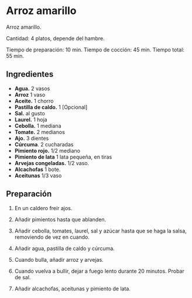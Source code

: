 # Arroz amarillo

Arroz amarillo.

Cantidad: 4 platos, depende del hambre.

Tiempo de preparación: 10 min.
Tiempo de cocción: 45 min.
Tiempo total: 55 min.

## Ingredientes

- **Agua.** 2 vasos
- **Arroz** 1 vaso
- **Aceite.** 1 chorro
- **Pastilla de caldo.** 1 [Opcional]
- **Sal.** al gusto
- **Laurel.** 1 hoja
- **Cebolla.** 1 mediana
- **Tomate.** 2 medianos
- **Ajo.** 3 dientes
- **Cúrcuma**. 2 cucharadas
- **Pimiento rojo.** 1/2 mediano
- **Pimiento de lata** 1 lata pequeña, en tiras
- **Arvejas congeladas.** 1/2 vaso.
- **Alcachofas** 1 bote.
- **Aceitunas** 1/3 vaso


## Preparación

1. En un caldero freír ajos.

2. Añadir pimientos hasta que ablanden.

3. Añadir cebolla, tomates, laurel, sal y azúcar hasta que se haga la salsa, removiendo de vez en cuando.

4. Añadir agua, pastilla de caldo y cúrcuma.

5. Cuando bulla, añadir arroz y arvejas.

6. Cuando vuelva a bullir, dejar a fuego lento durante 20 minutos. Probar de sal.

7. Añadir alcachofas, aceitunas y pimiento de lata.
